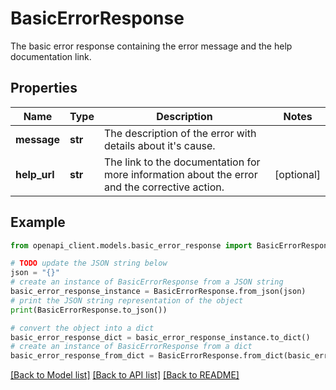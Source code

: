 # BasicErrorResponse

The basic error response containing the error message and the help documentation link.

## Properties

Name | Type | Description | Notes
------------ | ------------- | ------------- | -------------
**message** | **str** | The description of the error with details about it&#39;s cause. | 
**help_url** | **str** | The link to the documentation for more information about the error and the corrective action. | [optional] 

## Example

```python
from openapi_client.models.basic_error_response import BasicErrorResponse

# TODO update the JSON string below
json = "{}"
# create an instance of BasicErrorResponse from a JSON string
basic_error_response_instance = BasicErrorResponse.from_json(json)
# print the JSON string representation of the object
print(BasicErrorResponse.to_json())

# convert the object into a dict
basic_error_response_dict = basic_error_response_instance.to_dict()
# create an instance of BasicErrorResponse from a dict
basic_error_response_from_dict = BasicErrorResponse.from_dict(basic_error_response_dict)
```
[[Back to Model list]](../README.md#documentation-for-models) [[Back to API list]](../README.md#documentation-for-api-endpoints) [[Back to README]](../README.md)


